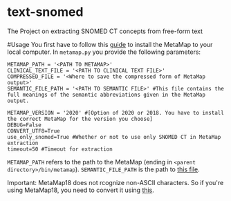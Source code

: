 # text-snomed
The Project on extracting SNOMED CT concepts from free-form text

#Usage
You first have to follow this [guide](https://metamap.nlm.nih.gov/Installation.shtml) to install the MetaMap to your local computer.
In `metamap.py` you provide the following parameters:
```
METAMAP_PATH = '<PATH TO METAMAP>'
CLINICAL_TEXT_FILE = '<PATH TO CLINICAL TEXT FILE>'
COMPRESSED_FILE = '<Where to save the compressed form of MetaMap output>'
SEMANTIC_FILE_PATH = '<PATH TO SEMANTIC FILE>' #This file contains the full meanings of the semantic abbreviations given in the MetaMap output. 

METAMAP_VERSION = '2020' #[Option of 2020 or 2018. You have to install the correct MetaMap for the version you choose]
DEBUG=False
CONVERT_UTF8=True
use_only_snomed=True #Whether or not to use only SNOMED CT in MetaMap extraction
timeout=50 #Timeout for extraction
```
`METAMAP_PATH` refers to the path to the MetaMap (ending in `<parent directory>/bin/metamap`).
`SEMANTIC_FILE_PATH` is the path to [this file](https://metamap.nlm.nih.gov/Docs/SemanticTypes_2018AB.txt).

Important: MetaMap18 does not rcognize non-ASCII characters. So if you're using MetaMap18, you need to convert it using [this](https://metamap.nlm.nih.gov/ReplaceUTF8.shtml).


